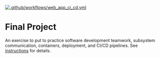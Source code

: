 [![.github/workflows/web_app_ci_cd.yml](https://github.com/software-students-spring2024/5-final-project-spring-2024-team-mksv-1/actions/workflows/web_app_ci_cd.yml/badge.svg?event=deployment)](https://github.com/software-students-spring2024/5-final-project-spring-2024-team-mksv-1/actions/workflows/web_app_ci_cd.yml)


# Final Project

An exercise to put to practice software development teamwork, subsystem communication, containers, deployment, and CI/CD pipelines. See [instructions](./instructions.md) for details.
